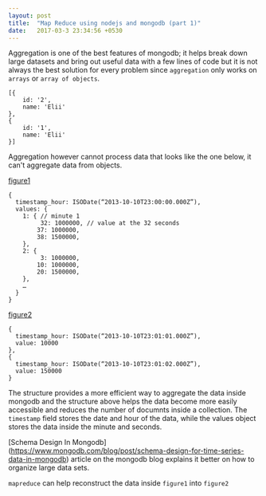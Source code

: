 ```yaml
---
layout: post
title:  "Map Reduce using nodejs and mongodb (part 1)"
date:   2017-03-3 23:34:56 +0530
---
```


Aggregation is one of the best features of mongodb; it helps break down large datasets and bring out useful data with a few lines of code but it is not always the best solution for every problem since `aggregation` only works on `arrays` or `array of objects`.

```
[{
	id: '2',
	name: 'Elii'
},
{
	id: '1',
	name: 'Elii'
}]
```
Aggregation however cannot process data that looks like the one below, it can't aggregate data from objects. 

[figure1](figure1)
```
{
  timestamp_hour: ISODate(“2013-10-10T23:00:00.000Z”),
  values: {
    1: { // minute 1
	  	 32: 1000000, // value at the 32 seconds 
	    37: 1000000,
	    38: 1500000,
    },
    2: {
	  	 3: 1000000,
	    10: 1000000,
	    20: 1500000,
    },
    … 
  }
}
```
[figure2](figure2)
```
{
  timestamp_hour: ISODate(“2013-10-10T23:01:01.000Z”),
  value: 10000
},
{
  timestamp_hour: ISODate(“2013-10-10T23:01:02.000Z”),
  value: 150000
}
```

The structure provides a more efficient way to aggregate the data inside mongodb and the structure above helps the data become more easily accessible and reduces the number of documnts inside a collection. 
The `timestamp` field stores the date and hour of the data, while the values object stores the data inside the minute and seconds. 

[Schema Design In Mongodb] (https://www.mongodb.com/blog/post/schema-design-for-time-series-data-in-mongodb) article on the mongodb blog explains it better on how to organize large data sets. 

`mapreduce` can help reconstruct the data inside `figure1` into `figure2` 



